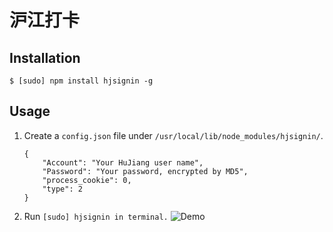 # 沪江打卡
## Installation
```
$ [sudo] npm install hjsignin -g
```
## Usage
1. Create a `config.json` file under `/usr/local/lib/node_modules/hjsignin/`.

    ```
    {
        "Account": "Your HuJiang user name",
        "Password": "Your password, encrypted by MD5",
        "process_cookie": 0,
        "type": 2
    }
    ```
2. Run `[sudo] hjsignin in terminal.`
![Demo](https://raw.github.com/Frederick-S/HJSignIn/master/screenshot.png)